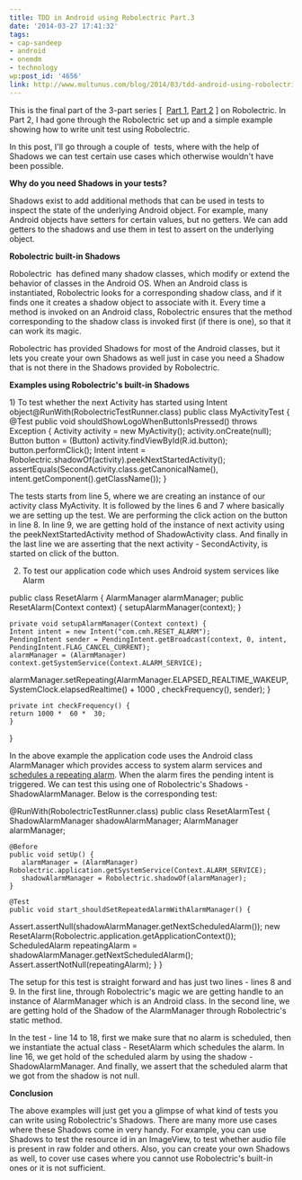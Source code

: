 ```yaml
---
title: TDD in Android using Robolectric Part.3
date: '2014-03-27 17:41:32'
tags:
- cap-sandeep
- android
- onemdm
- technology
wp:post_id: '4656'
link: http://www.multunus.com/blog/2014/03/tdd-android-using-robolectric-part-3/
---
```


This is the final part of the 3-part series [ 
[Part 1](http://www.multunus.com/blog/2014/02/tdd-using-roboelectric/), 
[Part 2](http://www.multunus.com/blog/2014/03/tdd-android-robolectric-part-2/) ] on Robolectric. In Part 2, I had gone through the Robolectric set up and a simple example showing how to write unit test using Robolectric.

In this post, I'll go through a couple of  tests, where with the help of Shadows we can test certain use cases which otherwise wouldn't have been possible.


**Why do you need Shadows in your tests?**


Shadows exist to add additional methods that can be used in tests to inspect the state of the underlying Android object. For example, many Android objects have setters for certain values, but no getters. We can add getters to the shadows and use them in test to assert on the underlying object. 


**Robolectric built-in Shadows**

Robolectric  has defined many shadow classes, which modify or extend the behavior of classes in the Android OS. When an Android class is instantiated, Robolectric looks for a corresponding shadow class, and if it finds one it creates a shadow object to associate with it. Every time a method is invoked on an Android class, Robolectric ensures that the method corresponding to the shadow class is invoked first (if there is one), so that it can work its magic.

Robolectric has provided 
Shadows for most of the Android classes, but it lets you create your own 
Shadows as well just in case you need a Shadow that is not there in the Shadows provided by Robolectric.


**Examples using Robolectric's built-in Shadows**

1) To test whether the next 
Activity has started using Intent object@RunWith(RobolectricTestRunner.class)
public class MyActivityTest {
    @Test
    public void shouldShowLogoWhenButtonIsPressed() throws Exception {
Activity activity = new MyActivity();
activity.onCreate(null);
Button button = (Button) activity.findViewById(R.id.button);
button.performClick();
Intent intent = Robolectric.shadowOf(activity).peekNextStartedActivity();
assertEquals(SecondActivity.class.getCanonicalName(), intent.getComponent().getClassName());
    }


The tests starts from line 5, where we are creating an instance of our activity class MyActivity. It is followed by the lines 6 and 7 where basically we are setting up the test. We are performing the click action on the button in line 8. In line 9, we are getting hold of the instance of next activity using the peekNextStartedActivity method of ShadowActivity class. And finally in the last line we are asserting that the next activity - SecondActivity, is started on click of the button.

2) To test our application code which uses Android system services like Alarm


public class ResetAlarm {
    AlarmManager alarmManager;
    public ResetAlarm(Context context) {
    setupAlarmManager(context);
    }

    private void setupAlarmManager(Context context) {
    Intent intent = new Intent("com.cmh.RESET_ALARM");
    PendingIntent sender = PendingIntent.getBroadcast(context, 0, intent, PendingIntent.FLAG_CANCEL_CURRENT);
    alarmManager = (AlarmManager) context.getSystemService(Context.ALARM_SERVICE);
alarmManager.setRepeating(AlarmManager.ELAPSED_REALTIME_WAKEUP, SystemClock.elapsedRealtime() + 1000 , checkFrequency(), sender);
    }

    private int checkFrequency() {
    return 1000 *  60 *  30;
    }
}

In the above example the application code uses the Android class AlarmManager which provides access to system alarm services and 
[schedules a repeating alarm](http://developer.android.com/training/scheduling/alarms.html). When the alarm fires the pending intent is triggered. We can test this using one of Robolectric's 
Shadows - ShadowAlarmManager. Below is the corresponding test:


@RunWith(RobolectricTestRunner.class)
public class ResetAlarmTest {
    ShadowAlarmManager shadowAlarmManager;
    AlarmManager alarmManager;

    @Before
    public void setUp() {
       alarmManager = (AlarmManager) Robolectric.application.getSystemService(Context.ALARM_SERVICE);
       shadowAlarmManager = Robolectric.shadowOf(alarmManager);
    }

    @Test
    public void start_shouldSetRepeatedAlarmWithAlarmManager() {
Assert.assertNull(shadowAlarmManager.getNextScheduledAlarm());
    new ResetAlarm(Robolectric.application.getApplicationContext());
    ScheduledAlarm repeatingAlarm = shadowAlarmManager.getNextScheduledAlarm();
    Assert.assertNotNull(repeatingAlarm);
    }
}

The setup for this test is straight forward and has just two lines - lines 8 and 9. In the first line, through Robolectric's magic we are getting handle to an instance of AlarmManager which is an Android class. In the second line, we are getting hold of the Shadow of the AlarmManager through Robolectric's static method.

In the test - line 14 to 18, first we make sure that no alarm is scheduled, then we instantiate the actual class - ResetAlarm which schedules the alarm. In line 16, we get hold of the scheduled alarm by using the shadow - ShadowAlarmManager. And finally, we assert that the scheduled alarm that we got from the shadow is not null.


**Conclusion**

The above examples will just get you a glimpse of what kind of tests you can write using Robolectric's 
Shadows. There are many more use cases where these Shadows come in very handy. For example, you can use Shadows to test the resource id in an ImageView, to test whether audio file is present in raw folder and others. Also, you can create your own Shadows as well, to cover use cases where you cannot use Robolectric's built-in ones or it is not sufficient.

